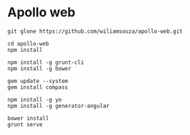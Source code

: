 Apollo web
==========


```
git glone https://github.com/wiliamsouza/apollo-web.git
```


```
cd apollo-web
npm install
```

```
npm install -g grunt-cli
npm install -g bower
```

```
gem update --system
gem install compass
```

```
npm install -g yo
npm install -g generator-angular
```

```
bower install
grunt serve
```
